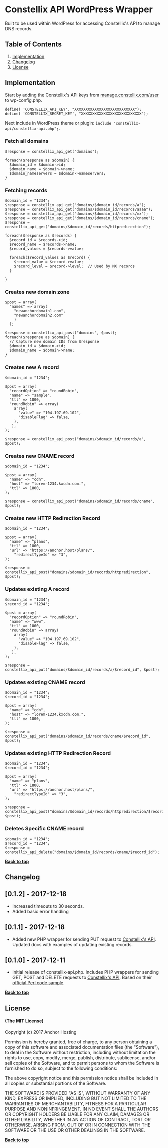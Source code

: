 # Constellix API WordPress Wrapper

Built to be used within WordPress for accessing Constellix's API to manage DNS records.

## Table of Contents

1. [Implementation](#implementation)
2. [Changelog](#changelog)
3. [License](#license)

## Implementation

Start by adding the Constellix's API keys from [manage.constellix.com/user](https://manage.constellix.com/user) to wp-config.php.

```
define( 'CONSTELLIX_API_KEY', "XXXXXXXXXXXXXXXXXXXXXXXXXXX");
define( 'CONSTELLIX_SECRET_KEY', "XXXXXXXXXXXXXXXXXXXXXXXXXXX");
```

Next include in WordPress theme or plugin: `include "constellix-api/constellix-api.php";`.

### Fetch all domains

```
$response = constellix_api_get("domains");

foreach($response as $domain) {
  $domain_id = $domain->id;
  $domain_name = $domain->name;
  $domain_nameservers = $domain->nameservers;
}
```

### Fetching records

```
$domain_id = "1234";
$response = constellix_api_get("domains/$domain_id/records/a");
$response = constellix_api_get("domains/$domain_id/records/aaaa");
$response = constellix_api_get("domains/$domain_id/records/mx");
$response = constellix_api_get("domains/$domain_id/records/cname");
$response = constellix_api_get("domains/$domain_id/records/httpredirection");

foreach($response as $records) {
  $record_id = $records->id;
  $record_name = $records->name;
  $record_values = $records->value;

  foreach($record_values as $record) {
    $record_value = $record->value;
    $record_level = $record->level;  // Used by MX records
  }

}
```

### Creates new domain zone

```
$post = array(
  "names" => array(
    "newanchordomain1.com",
    "newanchordomain2.com"
    )
  );

$response = constellix_api_post("domains", $post);
foreach($response as $domain) {
  // Capture new domain IDs from $response
  $domain_id = $domain->id;
  $domain_name = $domain->name;
}
```

### Creates new A record

```
$domain_id = "1234";

$post = array(
  "recordOption" => "roundRobin",
  "name" => "sample",
  "ttl" => 1800,
  "roundRobin" => array(
    array(
      "value" => "104.197.69.102",
      "disableFlag" => false,
    ),
   ),
);

$response = constellix_api_post("domains/$domain_id/records/a", $post);
```

### Creates new CNAME record

```
$domain_id = "1234";

$post = array(
  "name" => "cdn",
  "host" => "lorem-1234.kxcdn.com.",
  "ttl" => 1800,
);

$response = constellix_api_post("domains/$domain_id/records/cname", $post);
```

### Creates new HTTP Redirection Record

```
$domain_id = "1234";

$post = array(
  "name" => "plans",
  "ttl" => 1800,
  "url" => "https://anchor.host/plans/",
	"redirectTypeId" => "3",
);

$response = constellix_api_post("domains/$domain_id/records/httpredirection", $post);
```

### Updates existing A record
```
$domain_id = "1234";
$record_id = "1234";

$post = array(
  "recordOption" => "roundRobin",
  "name" => "www",
  "ttl" => 1800,
  "roundRobin" => array(
    array(
      "value" => "104.197.69.102",
      "disableFlag" => false,
    ),
   ),
);

$response = constellix_api_put("domains/$domain_id/records/a/$record_id", $post);
```

### Updates existing CNAME record
```
$domain_id = "1234";
$record_id = "1234";

$post = array(
  "name" => "cdn",
  "host" => "lorem-1234.kxcdn.com.",
  "ttl" => 1800,
);

$response = constellix_api_put("domains/$domain_id/records/cname/$record_id", $post);
```

### Updates existing HTTP Redirection Record

```
$domain_id = "1234";
$record_id = "1234";

$post = array(
  "name" => "plans",
  "ttl" => 1800,
  "url" => "https://anchor.host/plans/",
	"redirectTypeId" => "3",
);

$response = constellix_api_post("domains/$domain_id/records/httpredirection/$record_id", $post);
```

### Deletes Specific CNAME record
```
$domain_id = "1234";
$record_id = "1234";
$response = constellix_api_delete("domains/$domain_id/records/cname/$record_id");
```

**[Back to top](#table-of-contents)**

## Changelog

## [0.1.2] - 2017-12-18
- Increased timeouts to 30 seconds.
- Added basic error handling

## [0.1.1] - 2017-12-18
- Added new PHP wrapper for sending PUT request to [Constellix's API](http://help.constellix.com/rest-api/). Updated docs with examples of updating existing records.

## [0.1.0] - 2017-12-11
- Initial release of constellix-api.php. Includes PHP wrappers for sending GET, POST and DELETE requests to [Constellix's API](http://help.constellix.com/rest-api/). Based on their [official Perl code sample](https://support.constellix.com/index.php?/Knowledgebase/Article/View/3/4/download-constellixapipl).

**[Back to top](#table-of-contents)**

## License

#### (The MIT License)

Copyright (c) 2017 Anchor Hosting

Permission is hereby granted, free of charge, to any person obtaining a copy of this software and associated documentation files (the "Software"), to deal in the Software without restriction, including without limitation the rights to use, copy, modify, merge, publish, distribute, sublicense, and/or sell copies of the Software, and to permit persons to whom the Software is furnished to do so, subject to the following conditions:

The above copyright notice and this permission notice shall be included in all copies or substantial portions of the Software.

THE SOFTWARE IS PROVIDED "AS IS", WITHOUT WARRANTY OF ANY KIND, EXPRESS OR IMPLIED, INCLUDING BUT NOT LIMITED TO THE WARRANTIES OF MERCHANTABILITY, FITNESS FOR A PARTICULAR PURPOSE AND NONINFRINGEMENT. IN NO EVENT SHALL THE AUTHORS OR COPYRIGHT HOLDERS BE LIABLE FOR ANY CLAIM, DAMAGES OR OTHER LIABILITY, WHETHER IN AN ACTION OF CONTRACT, TORT OR OTHERWISE, ARISING FROM, OUT OF OR IN CONNECTION WITH THE SOFTWARE OR THE USE OR OTHER DEALINGS IN THE SOFTWARE.

**[Back to top](#table-of-contents)**
